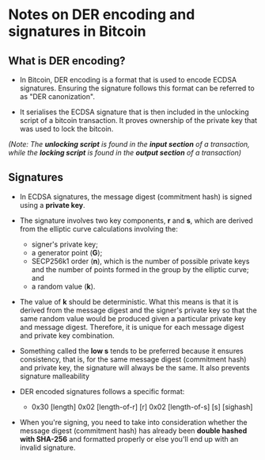 # Notes on DER encoding and signatures in Bitcoin

## What is DER encoding?
- In Bitcoin, DER encoding is a format that is used to encode ECDSA signatures. Ensuring the signature follows this format can be referred to as "DER canonization".

- It serialises the ECDSA signature that is then included in the unlocking script of a bitcoin transaction. It proves ownership of the private key that was used to lock the bitcoin.

*(Note: The **unlocking script** is found in the **input section** of a transaction, while the **locking script** is found in the **output section** of a transaction)*

## Signatures

- In ECDSA signatures, the message digest (commitment hash) is signed using a **private key**.

-  The signature involves two key components, **r** and **s**, which are derived from the elliptic curve calculations involving the:

    - signer's private key; 
    - a generator point (**G**); 
    - SECP256k1 order (**n**), which is the number of possible private keys and the number of points formed in the group by the elliptic curve; and
    - a random value (**k**). 

- The value of **k** should be deterministic. What this means is that it is derived from the message digest and the signer's private key so that the same random value would be produced given a particular private key and message digest. Therefore, it is unique for each message digest and private key combination.

- Something called the **low s** tends to be preferred because it ensures consistency, that is, for the same message digest (commitment hash) and private key, the signature will always be the same. It also prevents signature malleability 

- DER encoded signatures follows a specific format:

    - 0x30 [length] 0x02 [length-of-r] [r] 0x02 [length-of-s] [s] [sighash]

- When you're signing, you need to take into consideration whether the message digest (commitment hash) has already been **double hashed with SHA-256** and formatted properly or else you'll end up with an invalid signature.